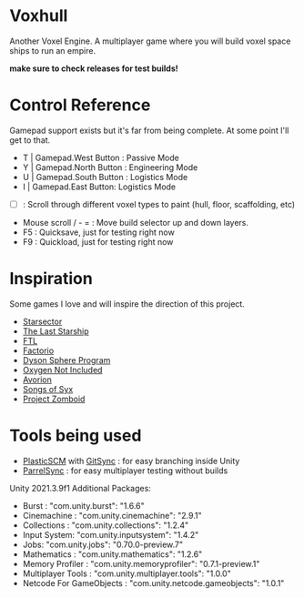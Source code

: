 # Voxhull
 Another Voxel Engine.
 A multiplayer game where you will build voxel space ships to run an empire.
 
 **make sure to check releases for test builds!**
 
 # Control Reference

Gamepad support exists but it's far from being complete. At some point I'll get to that.
 
* T | Gamepad.West Button : Passive Mode
* Y | Gamepad.North Button : Engineering Mode
* U | Gamepad.South Button : Logistics Mode
* I | Gamepad.East Button:  Logistics Mode
* [ ] : Scroll through different voxel types to paint (hull, floor, scaffolding, etc)
* Mouse scroll / - = : Move build selector up and down layers.
* F5 : Quicksave, just for testing right now
* F9 : Quickload, just for testing right now

 # Inspiration

Some games I love and will inspire the direction of this project.

 * [Starsector](https://fractalsoftworks.com/)
 * [The Last Starship](https://store.steampowered.com/app/1857080/The_Last_Starship/)
 * [FTL](https://store.steampowered.com/app/212680/FTL_Faster_Than_Light/)
 * [Factorio](https://www.factorio.com/)
 * [Dyson Sphere Program](https://store.steampowered.com/app/1366540/Dyson_Sphere_Program/)
 * [Oxygen Not Included](https://store.steampowered.com/app/457140/Oxygen_Not_Included/)
 * [Avorion](https://store.steampowered.com/app/445220/Avorion/)
 * [Songs of Syx](https://store.steampowered.com/app/1162750/Songs_of_Syx/)
 * [Project Zomboid](https://store.steampowered.com/app/108600/Project_Zomboid/)
  
# Tools being used

* [PlasticSCM](https://www.plasticscm.com/) with [GitSync](https://www.plasticscm.com/documentation/gitsync/plastic-scm-version-control-gitsync-guide) : for easy branching inside Unity
* [ParrelSync](https://github.com/VeriorPies/ParrelSync) : for easy multiplayer testing without builds

Unity 2021.3.9f1
Additional Packages:
* Burst : "com.unity.burst": "1.6.6"
* Cinemachine : "com.unity.cinemachine": "2.9.1"
* Collections : "com.unity.collections": "1.2.4"
* Input System: "com.unity.inputsystem": "1.4.2"
* Jobs: "com.unity.jobs": "0.70.0-preview.7"
* Mathematics : "com.unity.mathematics": "1.2.6"
* Memory Profiler : "com.unity.memoryprofiler": "0.7.1-preview.1"
* Multiplayer Tools : "com.unity.multiplayer.tools": "1.0.0"
* Netcode For GameObjects : "com.unity.netcode.gameobjects": "1.0.1"
